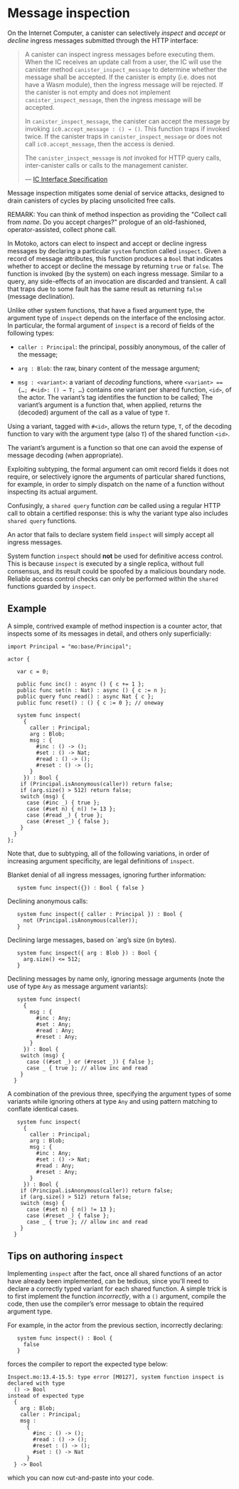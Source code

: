 # Message inspection

On the Internet Computer, a canister can selectively *inspect* and *accept* or *decline* ingress messages submitted through the HTTP interface:

> A canister can inspect ingress messages before executing them. When the IC receives an update call from a user, the IC will use the canister method `canister_inspect_message` to determine whether the message shall be accepted. If the canister is empty (i.e. does not have a Wasm module), then the ingress message will be rejected. If the canister is not empty and does not implement `canister_inspect_message`, then the ingress message will be accepted.
>
> In `canister_inspect_message`, the canister can accept the message by invoking `ic0.accept_message : () → ()`. This function traps if invoked twice. If the canister traps in `canister_inspect_message` or does not call `ic0.accept_message`, then the access is denied.
>
> The `canister_inspect_message` is *not* invoked for HTTP query calls, inter-canister calls or calls to the management canister.
>
> —  [IC Interface Specification](https://smartcontracts.org/docs/current/references/ic-interface-spec/#ingress-message-inspection)

Message inspection mitigates some denial of service attacks, designed to drain canisters of cycles by placing unsolicited free calls.

REMARK: You can think of method inspection as providing the "Collect call from *name*. Do you accept charges?" prologue of an old-fashioned, operator-assisted, collect phone call.

In Motoko, actors can elect to inspect and accept or decline ingress messages by declaring a particular `system` function called `inspect`. Given a record of message attributes, this function produces a `Bool` that indicates whether to accept or decline the message by returning `true` or `false`. The function is invoked (by the system) on each ingress message. Similar to a query, any side-effects of an invocation are discarded and transient. A call that traps due to some fault has the same result as returning `false` (message declination).

Unlike other system functions, that have a fixed argument type, the argument type of `inspect` depends on the interface of the enclosing actor. In particular, the formal argument of `inspect` is a record of fields of the following types:

-   `caller : Principal`: the principal, possibly anonymous, of the caller of the message;

-   `arg : Blob`: the raw, binary content of the message argument;

-   `msg : <variant>`: a variant of *decoding* functions, where `<variant> == {…​; #<id>: () → T; …​}` contains one variant per shared function, `<id>`, of the actor. The variant’s tag identifies the function to be called; The variant’s argument is a function that, when applied, returns the (decoded) argument of the call as a value of type `T`.

Using a variant, tagged with `#<id>`, allows the return type, `T`, of the decoding function to vary with the argument type (also `T`) of the shared function `<id>`.

The variant’s argument is a function so that one can avoid the expense of message decoding (when appropriate).

Exploiting subtyping, the formal argument can omit record fields it does not require, or selectively ignore the arguments of particular shared functions, for example, in order to simply dispatch on the name of a function without inspecting its actual argument.

<div class="note">

Confusingly, a `shared query` function *can* be called using a regular HTTP call to obtain a certified response: this is why the variant type also includes `shared query` functions.

</div>

<div class="warning">

An actor that fails to declare system field `inspect` will simply accept all ingress messages.

</div>

<div class="warning">

System function `inspect` should **not** be used for definitive access control. This is because `inspect` is executed by a single replica, without full consensus, and its result could be spoofed by a malicious boundary node. Reliable access control checks can only be performed within the `shared` functions guarded by `inspect`.

</div>

## Example

A simple, contrived example of method inspection is a counter actor, that inspects some of its messages in detail, and others only superficially:

``` motoko
import Principal = "mo:base/Principal";

actor {

   var c = 0;

   public func inc() : async () { c += 1 };
   public func set(n : Nat) : async () { c := n };
   public query func read() : async Nat { c };
   public func reset() : () { c := 0 }; // oneway

   system func inspect(
     {
       caller : Principal;
       arg : Blob;
       msg : {
         #inc : () -> ();
         #set : () -> Nat;
         #read : () -> ();
         #reset : () -> ();
       }
     }) : Bool {
    if (Principal.isAnonymous(caller)) return false;
    if (arg.size() > 512) return false;
    switch (msg) {
      case (#inc _) { true };
      case (#set n) { n() != 13 };
      case (#read _) { true };
      case (#reset _) { false };
    }
  }
};
```

Note that, due to subtyping, all of the following variations, in order of increasing argument specificity, are legal definitions of `inspect`.

Blanket denial of all ingress messages, ignoring further information:

``` motoko no-repl
   system func inspect({}) : Bool { false }
```

Declining anonymous calls:

``` motoko no-repl
   system func inspect({ caller : Principal }) : Bool {
     not (Principal.isAnonymous(caller));
   }
```

Declining large messages, based on \`arg’s size (in bytes).

``` motoko no-repl
   system func inspect({ arg : Blob }) : Bool {
     arg.size() <= 512;
   }
```

Declining messages by name only, ignoring message arguments (note the use of type `Any` as message argument variants):

``` motoko no-repl
   system func inspect(
     {
       msg : {
         #inc : Any;
         #set : Any;
         #read : Any;
         #reset : Any;
       }
     }) : Bool {
    switch (msg) {
      case ((#set _) or (#reset _)) { false };
      case _ { true }; // allow inc and read
    }
  }
```

A combination of the previous three, specifying the argument types of some variants while ignoring others at type `Any` and using pattern matching to conflate identical cases.

``` motoko no-repl
   system func inspect(
     {
       caller : Principal;
       arg : Blob;
       msg : {
         #inc : Any;
         #set : () -> Nat;
         #read : Any;
         #reset : Any;
       }
     }) : Bool {
    if (Principal.isAnonymous(caller)) return false;
    if (arg.size() > 512) return false;
    switch (msg) {
      case (#set n) { n() != 13 };
      case (#reset _) { false };
      case _ { true }; // allow inc and read
    }
  }
```

## Tips on authoring `inspect`

Implementing `inspect` after the fact, once all shared functions of an actor have already been implemented, can be tedious, since you’ll need to declare a correctly typed variant for each shared function. A simple trick is to first implement the function *incorrectly*, with a `()` argument, compile the code, then use the compiler’s error message to obtain the required argument type.

For example, in the actor from the previous section, incorrectly declaring:

``` motoko no-repl
   system func inspect() : Bool {
     false
   }
```

forces the compiler to report the expected type below:

``` motoko no-repl
Inspect.mo:13.4-15.5: type error [M0127], system function inspect is declared with type
  () -> Bool
instead of expected type
  {
    arg : Blob;
    caller : Principal;
    msg :
      {
        #inc : () -> ();
        #read : () -> ();
        #reset : () -> ();
        #set : () -> Nat
      }
  } -> Bool
```

which you can now cut-and-paste into your code.
